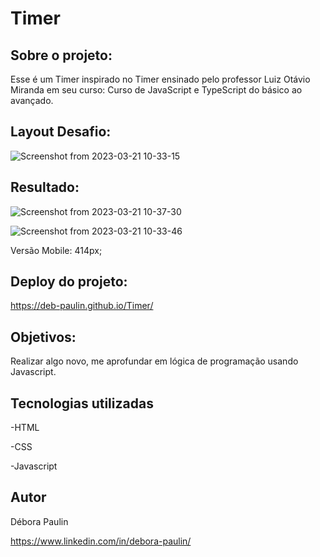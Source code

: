 # Timer

## Sobre o projeto: 
Esse é um Timer inspirado no Timer ensinado pelo professor Luiz Otávio Miranda em seu curso: Curso de JavaScript e TypeScript do básico ao avançado.

## Layout Desafio:
![Screenshot from 2023-03-21 10-33-15](https://user-images.githubusercontent.com/113848968/226622128-501e16b4-adda-4d36-bafc-44aff06370a1.png)

## Resultado: 
![Screenshot from 2023-03-21 10-37-30](https://user-images.githubusercontent.com/113848968/226623055-f95e4777-9651-4f80-bcf2-9946a17d81f9.png)

![Screenshot from 2023-03-21 10-33-46](https://user-images.githubusercontent.com/113848968/226622237-fdb6fe2a-3932-4971-b7a7-bf413bfe6171.png)

Versão Mobile: 414px;

## Deploy do projeto: 
https://deb-paulin.github.io/Timer/

## Objetivos: 
Realizar algo novo, me aprofundar em lógica de programação usando Javascript.

## Tecnologias utilizadas
-HTML 

-CSS

-Javascript

## Autor

Débora Paulin

https://www.linkedin.com/in/debora-paulin/
